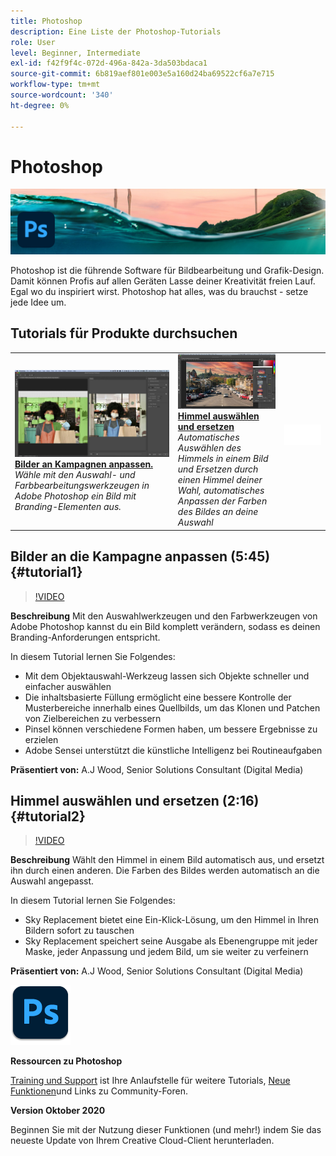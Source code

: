 ```yaml
---
title: Photoshop
description: Eine Liste der Photoshop-Tutorials
role: User
level: Beginner, Intermediate
exl-id: f42f9f4c-072d-496a-842a-3da503bdaca1
source-git-commit: 6b819aef801e003e5a160d24ba69522cf6a7e715
workflow-type: tm+mt
source-wordcount: '340'
ht-degree: 0%

---
```


# Photoshop

![Tutorial Hero Image](../assets/Photoshop.jpg)

Photoshop ist die führende Software für Bildbearbeitung und Grafik-Design. Damit können Profis auf allen Geräten Lasse deiner Kreativität freien Lauf. Egal wo du inspiriert wirst. Photoshop hat alles, was du brauchst - setze jede Idee um.

## Tutorials für Produkte durchsuchen

<table style="table-layout:fixed">
<tr>
 <td>
   <a href="photoshop.md#tutorial1">
      <img alt="Bilder an Kampagnen anpassen." src="../assets/PS_ObjectSelect_ContentAware_wood.jpg" />
   </a>
    <div>
   <a href="photoshop.md#tutorial1"><strong>Bilder an Kampagnen anpassen.</strong></a>
    </div>
    <em>Wähle mit den Auswahl- und Farbbearbeitungswerkzeugen in Adobe Photoshop ein Bild mit Branding-Elementen aus.</em>
    <br>
  </td>
  <td>
    <a href="photoshop.md#tutorial2">
        <img alt="Himmel auswählen und ersetzen" src="../assets/PS_Sky_Replace_wood.jpg" />
    </a>
    <div>
    <a href="photoshop.md#tutorial2"><strong>Himmel auswählen und ersetzen</strong></a>
    </div>
    <em>Automatisches Auswählen des Himmels in einem Bild und Ersetzen durch einen Himmel deiner Wahl, automatisches Anpassen der Farben des Bildes an deine Auswahl</em>
    <br>
  </td>
  <td>
    <img alt="Spacer" src="../assets/Whitespacer.png" />
    <div>
    <br>
  </td>
</tr>
</table>

## Bilder an die Kampagne anpassen (5:45) {#tutorial1}

>[!VIDEO](https://video.tv.adobe.com/v/326950?hidetitle=true)

**Beschreibung**
Mit den Auswahlwerkzeugen und den Farbwerkzeugen von Adobe Photoshop kannst du ein Bild komplett verändern, sodass es deinen Branding-Anforderungen entspricht.

In diesem Tutorial lernen Sie Folgendes:
* Mit dem Objektauswahl-Werkzeug lassen sich Objekte schneller und einfacher auswählen
* Die inhaltsbasierte Füllung ermöglicht eine bessere Kontrolle der Musterbereiche innerhalb eines Quellbilds, um das Klonen und Patchen von Zielbereichen zu verbessern
* Pinsel können verschiedene Formen haben, um bessere Ergebnisse zu erzielen
* Adobe Sensei unterstützt die künstliche Intelligenz bei Routineaufgaben

**Präsentiert von:**
A.J Wood, Senior Solutions Consultant (Digital Media)

## Himmel auswählen und ersetzen (2:16) {#tutorial2}

>[!VIDEO](https://video.tv.adobe.com/v/326953?hidetitle=true)

**Beschreibung**
Wählt den Himmel in einem Bild automatisch aus, und ersetzt ihn durch einen anderen. Die Farben des Bildes werden automatisch an die Auswahl angepasst.

In diesem Tutorial lernen Sie Folgendes:
* Sky Replacement bietet eine Ein-Klick-Lösung, um den Himmel in Ihren Bildern sofort zu tauschen
* Sky Replacement speichert seine Ausgabe als Ebenengruppe mit jeder Maske, jeder Anpassung und jedem Bild, um sie weiter zu verfeinern


**Präsentiert von:**
A.J Wood, Senior Solutions Consultant (Digital Media)

![Photoshop-Logo](../assets/ps_appicon_96.png)

**Ressourcen zu Photoshop**

[Training und Support](https://helpx.adobe.com/support/photoshop.html) ist Ihre Anlaufstelle für weitere Tutorials, [Neue Funktionen](https://helpx.adobe.com/photoshop/using/whats-new.html)und Links zu Community-Foren.

**Version Oktober 2020**

Beginnen Sie mit der Nutzung dieser Funktionen (und mehr!) indem Sie das neueste Update von Ihrem Creative Cloud-Client herunterladen.

